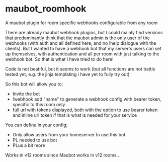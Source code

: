 # maubot_roomhook
A maubot plugin for room specific webhooks configurable from any room

There are already maubot webhook plugins, but I could mainly find versions that predominantly think that the maubot admin is the only user of the webhooks (with auth and all defined here, and no !help dialogue with the clients). But I wanted to have a webhook bot that my server's users can set up themselves, with authentication and all per room with just talking to the webhook bot. So that is what I have tried to do here!

Code is not beatiful, but it seems to work (but all functions are not battle tested yet, e.g. the jinja templating i have yet to fully try out)

So this bot will allow you to;
- Invite the bot
- !webhook add "name" to generate a webhook config with bearer token, specific to this room only
- full url with tokens displayed, both with the option to use bearer token and inline url token if that is what is needed for your service

You can define in your config;
- Only allow users from your homeserver to use this bot
- PL needed to use bot
- PLus a bit more

Works in v12 rooms since Maubot works in v12 rooms..

